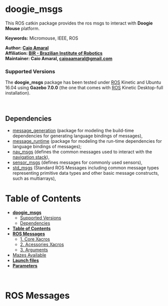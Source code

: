 # **doogie_msgs**

This ROS catkin package provides the ros msgs to interact with **Doogie Mouse** platform.

**Keywords:** Micromouse, IEEE, ROS

**Author: [Caio Amaral]<br />
Affiliation: [BIR - Brazilian Institute of Robotics]<br />
Maintainer: Caio Amaral, caioaamaral@gmail.com**

### Supported Versions

The **doogie_msgs** package has been tested under [ROS] Kinetic and Ubuntu 16.04 using **Gazebo 7.0.0** (the one that comes with [ROS] Kinetic Desktop-full installation). 

<!-- [![Build Status](http://rsl-ci.ethz.ch/buildStatus/icon?job=ros_best_practices)](http://rsl-ci.ethz.ch/job/ros_best_practices/) TODO -->

</br>

## Dependencies 
- [message_generation] (package for modeling the build-time dependencies for generating language bindings of messages),
- [message_runtime] (package for modeling the run-time dependencies for language bindings of messages);
- [nav_msgs] (defines the common messages used to interact with the [navigation stack]),
- [sensor_msgs] (defines messages for commonly used sensors),
- [std_msgs] (Standard ROS Messages including common message types representing primitive data types and other basic message constructs, such as multiarrays),

# **Table of Contents**
- [**doogie_msgs**](#doogiemsgs)
    - [Supported Versions](#supported-versions)
  - [Dependencies](#dependencies)
- [**Table of Contents**](#table-of-contents)
- [**ROS Messages**](#ros-messages)
    - [1. Core Xacros](#1-core-xacros)
    - [2. Acessories Xacros](#2-acessories-xacros)
    - [3. Arguments](#3-arguments)
- [Mazes Available](#mazes-available)
- [**Launch files**](#launch-files)
- [**Parameters**](#parameters)

</br>

# **ROS Messages**

<!-- [Doogie Mouse URDF](/doogie_msgs/urdf) desing is [xacro] oriented, so it's subdivided in macros submodules designated for each aspect of the robot. They are subdivided in core xacros and acessories xacros:

### 1. Core Xacros

- **common_properties.xacro:** 
   - defines some rviz **colors**;
- **doogie_base.xacro:** 
   - the macro for generating Doogie Mouse **base plat**;
- **doogie_sensors.xacro:**
   - the macro for generating **all sensors** used by Doogie Mouse, each sensor is defined in the xacros files located in [acessories](/doogie_msgs/urdf/acessories) folder.
- **doogie_wheels.xacro:** 
   - the macro for generating **wheels**.

### 2. Acessories Xacros

- **ir_sensor.xacro:** 
   - the macro for generating the **ir sensor** used by Doogie Mouse. 

### 3. Arguments

Doogie Mouse URDF also can be modified by passing it arguments by launchfiles (e.g [robot_description.launch](doogie_msgs/launch/robot_description.launch)) such as:

- **namespace**

   - defines a namespace which will be appended to each link name.
  
- **robotParam**
   
   - defines the parameter name where que robot description will be loaded.

# Mazes Available

   - **Minus** [10x10 Modified IEEE pattern] 

# **Launch files**

1. **robot_description.launch:** load Doogie Mouse robot description parameter.

     - **Arguments to set robot_description**

       - **`robot_namespace:`** specifie the robot URDF namespace.
      
          - Default: `/`
           
       - **`robot_param:`** specifie de parameter name in which will be loaded the robot description.
       
          - Default: `robot_description` 

2. **maze_description:** load some Doogie Mouse's maze description parameter.
   
     - **Arguments to set maze_description**
      
       - **`maze_name:`** set wich maze will be loaded.
         
          - Default: `minus`  

3. **robot_display:** Display Doogie Mouse in Rviz.
   
     - **Arguments to set robot_display**
      
       - **`rvizconfig:`** set wich Rviz setup will be loaded.
         
          - Default: `$(find doogie_msgs)/rviz/display.rviz`

</br>

# **Parameters**

- **`robot_description`**

	The name of the robot description parameter.

- **`maze_description`**

    The name of the maze description parameter. -->


[controller_manager]: https://wiki.ros.org/controller_manager

[diff_drive_controller]: https://wiki.ros.org/diff_drive_controller

[doogie_msgs]:  https://github.com/Brazilian-Institute-of-Robotics/doogie_msgs

[doogie_msgs]:  https://github.com/Brazilian-Institute-of-Robotics/doogie_msgs

[doogie_simulators]: https://github.com/Brazilian-Institute-of-Robotics/doogie_simulators

[gazebo_ros]: http://wiki.ros.org/gazebo_ros

[gazebo_ros_control]: http://wiki.ros.org/gazebo_ros_control

[gazebo_plugins]: http://wiki.ros.org/gazebo_plugins

[joint_state_controller]: http://docs.ros.org/kinetic/api/joint_state_controller/html/c++/classjoint__state__controller_1_1JointStateController.html

[message_generation]: https://wiki.ros.org/message_generation

[message_runtime]: https://wiki.ros.org/message_runtime

[nav_msgs]: https://wiki.ros.org/nav_msgs

[navigation stack]: https://wiki.ros.org/navigation

[ros_control / gazebo_ros_control]: https://gazebosim.org/tutorials?tut=ros_control

[ROS]: https://www.ros.org

[sensor_msgs]: https://wiki.ros.org/sensor_msgs

[std_msgs]: https://wiki.ros.org/std_msgs

[tf]: https://wiki.ros.org/tf

[URDF]: http://wiki.ros.org/urdf 

[Xacro]: http://wiki.ros.org/xacro 

[Rviz]: http://wiki.ros.org/rviz

[robot_state_publisher]: https://wiki.ros.org/robot_state_publisher

[BIR - Brazilian Institute of Robotics]: https://github.com/Brazilian-Institute-of-Robotics

[Caio Amaral]: https://github.com/caioaamaral
